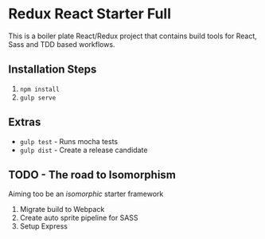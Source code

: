 # Redux React Starter Full
This is a boiler plate React/Redux project that contains build tools for React, Sass and TDD based workflows. 

## Installation Steps
1. `npm install`
2. `gulp serve`

## Extras
* `gulp test` - Runs mocha tests
* `gulp dist` - Create a release candidate

## TODO - The road to Isomorphism
Aiming too be an *isomorphic* starter framework
1. Migrate build to Webpack
2. Create auto sprite pipeline for SASS
3. Setup Express
